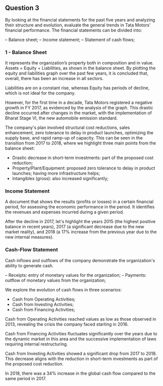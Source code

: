 ## Question 3

By looking at the financial statements for the past five years and analyzing their structure and evolution, evaluate the general trends in Tata Motors’ financial performance. The financial statements can be divided into:

– Balance sheet;
– Income statement;
– Statement of cash flows;

### 1 - Balance Sheet

It represents the organization’s property both in composition and in value. Assets = Equity + Liabilities, as shown in the balance sheet. By plotting the equity and liabilities graph over the past few years, it is concluded that, overall, there has been an increase in all sectors.

Liabilities are on a constant rise, whereas Equity has periods of decline, which is not ideal for the company.

However, for the first time in a decade, Tata Motors registered a negative growth in FY 2017, as evidenced by the analysis of the graph. This drastic decline occurred after changes in the market, with the implementation of Bharat Stage VI, the new automobile emission standard.

The company's plan involved structural cost reductions, sales enhancement, zero tolerance to delay in product launches, optimizing the supply base, and rapid ramp-up of capacity. This can be seen in the transition from 2017 to 2018, where we highlight three main points from the balance sheet:

- Drastic decrease in short-term investments: part of the proposed cost reduction;
- Property/Plant/Equipment: proposed zero tolerance to delay in product launches; having more infrastructure helps;
- Intangibles (gross): also increased significantly;

### Income Statement

A document that shows the results (profits or losses) in a certain financial period, for assessing the economic performance in the period. It identifies the revenues and expenses incurred during a given period.

After the decline in 2017, let's highlight the years 2015 (the highest positive balance in recent years), 2017 (a significant decrease due to the new market reality), and 2018 (a 17% increase from the previous year due to the new internal measures).

### Cash-Flow Statement

Cash inflows and outflows of the company demonstrate the organization's ability to generate cash.

– Receipts: entry of monetary values for the organization;
– Payments: outflow of monetary values from the organization;

We explore the evolution of cash flows in three scenarios:

- Cash from Operating Activities;
- Cash from Investing Activities;
- Cash from Financing Activities;

Cash from Operating Activities reached values as low as those observed in 2013, revealing the crisis the company faced starting in 2016.

Cash from Financing Activities fluctuates significantly over the years due to the dynamic market in this area and the successive implementation of laws requiring internal restructuring.

Cash from Investing Activities showed a significant drop from 2017 to 2018. This decrease aligns with the reduction in short-term investments as part of the proposed cost reduction.

In 2018, there was a 34% increase in the global cash flow compared to the same period in 2017.